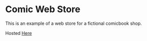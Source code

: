 # Comic Web Store
This is an example of a web store for a fictional comicbook shop. 

Hosted [Here](https://pragmaticalprogrammer.github.io/comic-web-store/)
